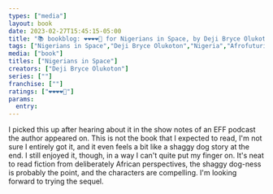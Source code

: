 ```yaml
---
types: ["media"]
layout: book
date: 2023-02-27T15:45:15-05:00
title: "📚 bookblog: ❤️❤️❤️❤️🖤 for Nigerians in Space, by Deji Bryce Olukoton"
tags: ["Nigerians in Space","Deji Bryce Olukoton","Nigeria","Afrofuturism","South Africa","EFF"]
media: ["book"]
titles: ["Nigerians in Space"]
creators: ["Deji Bryce Olukoton"]
series: [""]
franchise: [""]
ratings: ["❤️❤️❤️❤️🖤"]
params:
  entry:
---
```

I picked this up after hearing about it in the show notes of an EFF podcast the author appeared on. This is not the book that I expected to read, I'm not sure I entirely got it, and it even feels a bit like a shaggy dog story at the end. I still enjoyed it, though, in a way I can't quite put my finger on. It's neat to read fiction from deliberately African perspectives, the shaggy dog-ness is probably the point, and the characters are compelling. I'm looking forward to trying the sequel.
